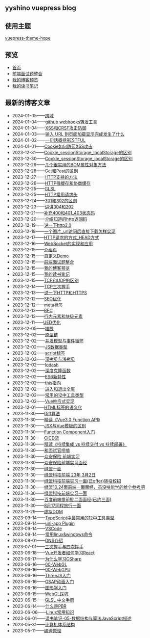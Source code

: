 ## yyshino vuepress blog


## 使用主题

[vuepress-theme-hope](https://github.com/vuepress-theme-hope/vuepress-theme-hope)

## 预览

- [首页](https://v-blog.yyshino.top/)
- [前端面试题整合](https://v-blog.yyshino.top/front_end_interview/)
- [我的博客预览](https://v-blog.yyshino.top/posts/)
- [我的读书笔记](https://v-blog.yyshino.top/reading_notes/)


## 最新的博客文章
<!-- BLOG-POST-LIST:START -->
 - 2024-01-05——[跨域](https://v-blog.yyshino.top/front_end_interview/1-0%E6%B5%8F%E8%A7%88%E5%99%A8/28-%E8%B7%A8%E5%9F%9F.html)
 - 2024-01-04——[github webhooks转发工具](https://v-blog.yyshino.top/posts/Go/Go-github%20webhooks%E8%BD%AC%E5%8F%91%E5%B7%A5%E5%85%B7.html)
 - 2024-01-04——[XSS和CRSF攻击防御](https://v-blog.yyshino.top/front_end_interview/1-0%E6%B5%8F%E8%A7%88%E5%99%A8/27-XSS%E5%92%8CCRSF%E6%94%BB%E5%87%BB%E9%98%B2%E5%BE%A1.html)
 - 2024-01-03——[输入 URL 到页面加载显示完成发生了什么](https://v-blog.yyshino.top/front_end_interview/1-0%E6%B5%8F%E8%A7%88%E5%99%A8/26-%E8%BE%93%E5%85%A5URL%E5%88%B0%E9%A1%B5%E9%9D%A2%E5%8A%A0%E8%BD%BD%E6%98%BE%E7%A4%BA%E5%AE%8C%E6%88%90%E5%8F%91%E7%94%9F%E4%BA%86%E4%BB%80%E4%B9%88.html)
 - 2024-01-02——[一句话概括RESTFUL](https://v-blog.yyshino.top/front_end_interview/1-0%E6%B5%8F%E8%A7%88%E5%99%A8/19-%E4%B8%80%E5%8F%A5%E8%AF%9D%E6%A6%82%E6%8B%ACRESTFUL.html)
 - 2024-01-01——[Cookie如何防范XSS攻击](https://v-blog.yyshino.top/front_end_interview/1-0%E6%B5%8F%E8%A7%88%E5%99%A8/18-Cookie%E5%A6%82%E4%BD%95%E9%98%B2%E8%8C%83XSS%E6%94%BB%E5%87%BB.html)
 - 2023-12-31——[Cookie_sessionStorage_localStorage的区别](https://v-blog.yyshino.top/front_end_interview/1-0%E6%B5%8F%E8%A7%88%E5%99%A8/13.5-cookie_session%E5%8C%BA%E5%88%AB.html)
 - 2023-12-30——[Cookie_sessionStorage_localStorage的区别](https://v-blog.yyshino.top/front_end_interview/1-0%E6%B5%8F%E8%A7%88%E5%99%A8/13-Cookie_sessionStorage_localStorage%E7%9A%84%E5%8C%BA%E5%88%AB.html)
 - 2023-12-29——[几个很实用的BOM属性对象方法](https://v-blog.yyshino.top/front_end_interview/1-0%E6%B5%8F%E8%A7%88%E5%99%A8/12-fetch%E5%8F%91%E9%80%812%E6%AC%A1%E8%AF%B7%E6%B1%82%E7%9A%84%E5%8E%9F%E5%9B%A0.html)
 - 2023-12-28——[Get和Post的区别](https://v-blog.yyshino.top/front_end_interview/1-0%E6%B5%8F%E8%A7%88%E5%99%A8/11.8-Get%E5%92%8CPost%E7%9A%84%E5%8C%BA%E5%88%AB.html)
 - 2023-12-27——[HTTP支持的方法](https://v-blog.yyshino.top/front_end_interview/1-0%E6%B5%8F%E8%A7%88%E5%99%A8/11.7-HTTP%E6%94%AF%E6%8C%81%E7%9A%84%E6%96%B9%E6%B3%95.html)
 - 2023-12-26——[HTTP强缓存和协商缓存](https://v-blog.yyshino.top/front_end_interview/1-0%E6%B5%8F%E8%A7%88%E5%99%A8/11.6-HTTP%E5%BC%BA%E7%BC%93%E5%AD%98%E5%92%8C%E5%8D%8F%E5%95%86%E7%BC%93%E5%AD%98.html)
 - 2023-12-25——[GLSL](https://v-blog.yyshino.top/posts/GLSL/01-GLSL%E4%BB%8B%E7%BB%8D.html)
 - 2023-12-25——[HTTP常用请求头](https://v-blog.yyshino.top/front_end_interview/1-0%E6%B5%8F%E8%A7%88%E5%99%A8/11.5-HTTP%E5%B8%B8%E7%94%A8%E8%AF%B7%E6%B1%82%E5%A4%B4.html)
 - 2023-12-24——[301和302的区别](https://v-blog.yyshino.top/front_end_interview/1-0%E6%B5%8F%E8%A7%88%E5%99%A8/11.2-301%E5%92%8C302%E7%9A%84%E5%8C%BA%E5%88%AB.html)
 - 2023-12-23——[讲讲304和202](https://v-blog.yyshino.top/front_end_interview/1-0%E6%B5%8F%E8%A7%88%E5%99%A8/11.1-%E8%AE%B2%E8%AE%B2304%E5%92%8C200.html)
 - 2023-12-21——[补充400和401_403状态码](https://v-blog.yyshino.top/front_end_interview/1-0%E6%B5%8F%E8%A7%88%E5%99%A8/11-%E8%A1%A5%E5%85%85400%E5%92%8C401_403%E7%8A%B6%E6%80%81%E7%A0%81.html)
 - 2023-12-20——[介绍知道的http返回码](https://v-blog.yyshino.top/front_end_interview/1-0%E6%B5%8F%E8%A7%88%E5%99%A8/10.5-%E4%BB%8B%E7%BB%8D%E7%9F%A5%E9%81%93%E7%9A%84http%E8%BF%94%E5%9B%9E%E7%A0%81.html)
 - 2023-12-19——[说一下http2.0](https://v-blog.yyshino.top/front_end_interview/1-0%E6%B5%8F%E8%A7%88%E5%99%A8/10-%E8%AF%B4%E4%B8%80%E4%B8%8Bhttp2.0.html)
 - 2023-12-18——[一个图片_url访问后直接下载怎样实现](https://v-blog.yyshino.top/front_end_interview/1-0%E6%B5%8F%E8%A7%88%E5%99%A8/06-%E4%B8%80%E4%B8%AA%E5%9B%BE%E7%89%87_url%E8%AE%BF%E9%97%AE%E5%90%8E%E7%9B%B4%E6%8E%A5%E4%B8%8B%E8%BD%BD%E6%80%8E%E6%A0%B7%E5%AE%9E%E7%8E%B0.html)
 - 2023-12-17——[HTTP请求的方式_HEAD方式](https://v-blog.yyshino.top/front_end_interview/1-0%E6%B5%8F%E8%A7%88%E5%99%A8/05-HTTP%E8%AF%B7%E6%B1%82%E7%9A%84%E6%96%B9%E5%BC%8F_HEAD%E6%96%B9%E5%BC%8F.html)
 - 2023-12-16——[WebSocket的实现和应用](https://v-blog.yyshino.top/front_end_interview/1-0%E6%B5%8F%E8%A7%88%E5%99%A8/04-WebSocket%E7%9A%84%E5%AE%9E%E7%8E%B0%E5%92%8C%E5%BA%94%E7%94%A8.html)
 - 2023-12-15——[介绍页](https://v-blog.yyshino.top/intro.html)
 - 2023-12-15——[自定义Demo](https://v-blog.yyshino.top/demo/)
 - 2023-12-15——[前端面试题整合](https://v-blog.yyshino.top/front_end_interview/)
 - 2023-12-15——[我的博客预览](https://v-blog.yyshino.top/posts/)
 - 2023-12-15——[我的读书笔记](https://v-blog.yyshino.top/reading_notes/)
 - 2023-12-15——[TCP和UDP的区别](https://v-blog.yyshino.top/front_end_interview/1-0%E6%B5%8F%E8%A7%88%E5%99%A8/03-TCP%E5%92%8CUDP%E7%9A%84%E5%8C%BA%E5%88%AB.html)
 - 2023-12-14——[TCP三次握手](https://v-blog.yyshino.top/front_end_interview/1-0%E6%B5%8F%E8%A7%88%E5%99%A8/02-TCP%E4%B8%89%E6%AC%A1%E6%8F%A1%E6%89%8B.html)
 - 2023-12-13——[说一下HTTP和HTTPS](https://v-blog.yyshino.top/front_end_interview/1-0%E6%B5%8F%E8%A7%88%E5%99%A8/01-%E8%AF%B4%E4%B8%80%E4%B8%8BHTTP%E5%92%8CHTTPS.html)
 - 2023-12-12——[SEO优化](https://v-blog.yyshino.top/front_end_interview/1-0.5%E4%BC%98%E5%8C%96/02-SEO%E4%BC%98%E5%8C%96.html)
 - 2023-12-12——[meta标签](https://v-blog.yyshino.top/front_end_interview/1-1HTML/30-meta%E6%A0%87%E7%AD%BE.html)
 - 2023-12-12——[BFC](https://v-blog.yyshino.top/front_end_interview/1-2CSS/14-BFC.html)
 - 2023-12-12——[行内元素和块级元素](https://v-blog.yyshino.top/front_end_interview/1-2CSS/15-%E8%A1%8C%E5%86%85%E5%85%83%E7%B4%A0%E5%92%8C%E5%9D%97%E7%BA%A7%E5%85%83%E7%B4%A0.html)
 - 2023-12-11——[UED优化](https://v-blog.yyshino.top/front_end_interview/1-0.5%E4%BC%98%E5%8C%96/01-UED%E4%BC%98%E5%8C%96.html)
 - 2023-12-05——[堆栈](https://v-blog.yyshino.top/front_end_interview/1-3JavaScript/14-%E5%A0%86%E6%A0%88.html)
 - 2023-12-02——[原型链](https://v-blog.yyshino.top/front_end_interview/1-3JavaScript/01.5-%E5%8E%9F%E5%9E%8B%E9%93%BE.html)
 - 2023-12-02——[并发模型与事件循环](https://v-blog.yyshino.top/front_end_interview/1-3JavaScript/13.5%E5%B9%B6%E5%8F%91%E6%A8%A1%E5%9E%8B%E4%B8%8E%E4%BA%8B%E4%BB%B6%E5%BE%AA%E7%8E%AF.html)
 - 2023-12-02——[JS数据类型](https://v-blog.yyshino.top/front_end_interview/1-3JavaScript/15-JS%E6%95%B0%E6%8D%AE%E7%B1%BB%E5%9E%8B.html)
 - 2023-12-02——[script标签](https://v-blog.yyshino.top/front_end_interview/1-3JavaScript/16-script%E6%A0%87%E7%AD%BE.html)
 - 2023-12-02——[深拷贝与浅拷贝](https://v-blog.yyshino.top/front_end_interview/1-3JavaScript/17-%E6%B7%B1%E6%8B%B7%E8%B4%9D%E4%B8%8E%E6%B5%85%E6%8B%B7%E8%B4%9D.html)
 - 2023-12-02——[lodash](https://v-blog.yyshino.top/front_end_interview/1-3JavaScript/18-lodash.html)
 - 2023-12-02——[深度克隆函数](https://v-blog.yyshino.top/front_end_interview/1-3JavaScript/19-%E6%B7%B1%E5%BA%A6%E5%85%8B%E9%9A%86%E5%87%BD%E6%95%B0.html)
 - 2023-12-02——[ES6新特性](https://v-blog.yyshino.top/front_end_interview/1-3JavaScript/20-ES6%E6%96%B0%E7%89%B9%E6%80%A7.html)
 - 2023-12-02——[this指向](https://v-blog.yyshino.top/front_end_interview/1-3JavaScript/21-this%E6%8C%87%E5%90%91.html)
 - 2023-12-02——[进入和退出全屏](https://v-blog.yyshino.top/front_end_interview/1-3JavaScript/22-%E8%BF%9B%E5%85%A5%E9%80%80%E5%87%BA%E5%85%A8%E5%B1%8F.html)
 - 2023-12-02——[常用的12中工具类型](https://v-blog.yyshino.top/front_end_interview/1-4TypeScript/01-%E5%B8%B8%E7%94%A8%E7%9A%8412%E4%B8%AD%E5%B7%A5%E5%85%B7%E7%B1%BB%E5%9E%8B.html)
 - 2023-12-02——[Vue响应式实现](https://v-blog.yyshino.top/front_end_interview/1-5Vue/01-Vue%E5%93%8D%E5%BA%94%E5%BC%8F%E5%AE%9E%E7%8E%B0.html)
 - 2023-12-01——[HTML标签的语义化](https://v-blog.yyshino.top/front_end_interview/1-1HTML/29-HTML%E6%A0%87%E7%AD%BE%E7%9A%84%E8%AF%AD%E4%B9%89%E5%8C%96.html)
 - 2023-11-30——[Diff算法](https://v-blog.yyshino.top/front_end_interview/1-5Vue/02-Diff%E7%AE%97%E6%B3%95.html)
 - 2023-11-30——[精读《Vue3.0 Function API》](https://v-blog.yyshino.top/front_end_interview/1-5Vue/06-%E7%B2%BE%E8%AF%BB%E3%80%8AVue3.0%20Function%20API.html)
 - 2023-11-30——[JSX与Vue模板的区别](https://v-blog.yyshino.top/front_end_interview/1-6React/01-JSX%E4%B8%8EVue%E6%A8%A1%E6%9D%BF%E7%9A%84%E5%8C%BA%E5%88%AB.html)
 - 2023-11-30——[Function Component入门](https://v-blog.yyshino.top/front_end_interview/1-6React/02-Function%20Component%E5%85%A5%E9%97%A8.html)
 - 2023-11-30——[CICD流](https://v-blog.yyshino.top/front_end_interview/1-7%E5%89%8D%E7%AB%AF%E5%B7%A5%E7%A8%8B%E5%8C%96/01-CICD%E6%B5%81.html)
 - 2023-11-30——[精读《持续集成 vs 持续交付 vs 持续部署》](https://v-blog.yyshino.top/front_end_interview/1-7%E5%89%8D%E7%AB%AF%E5%B7%A5%E7%A8%8B%E5%8C%96/%E7%B2%BE%E8%AF%BB%E3%80%8A%E6%8C%81%E7%BB%AD%E9%9B%86%E6%88%90%20vs%20%E6%8C%81%E7%BB%AD%E4%BA%A4%E4%BB%98%20vs%20%E6%8C%81%E7%BB%AD%E9%83%A8%E7%BD%B2%E3%80%8B.html)
 - 2023-11-30——[和面试官唠嗑](https://v-blog.yyshino.top/front_end_interview/%E9%9D%A2%E8%AF%95%E5%87%86%E5%A4%87/%E6%88%91%E7%9A%84%E7%AE%80%E5%8E%86/%E5%92%8C%E9%9D%A2%E8%AF%95%E5%AE%98%E5%94%A0%E5%97%91.html)
 - 2023-11-30——[众安保险 前端实习](https://v-blog.yyshino.top/front_end_interview/%E9%9D%A2%E8%AF%95%E5%87%86%E5%A4%87/03-%E4%BC%97%E5%AE%89%E4%BF%9D%E9%99%A9/%E9%9D%A2%E7%BB%8F/%E9%9D%A2%E7%BB%8F01.html)
 - 2023-11-30——[众安保险前端实习面经](https://v-blog.yyshino.top/front_end_interview/%E9%9D%A2%E8%AF%95%E5%87%86%E5%A4%87/03-%E4%BC%97%E5%AE%89%E4%BF%9D%E9%99%A9/%E9%9D%A2%E7%BB%8F/%E9%9D%A2%E7%BB%8F02.html)
 - 2023-11-30——[绿盟一面](https://v-blog.yyshino.top/front_end_interview/%E9%9D%A2%E8%AF%95%E5%87%86%E5%A4%87/04-%E7%BB%BF%E7%9B%9F%E7%A7%91%E6%8A%80/%E9%9D%A2%E7%BB%8F/%E5%AE%9E%E4%B9%A0-%E9%9D%A2%E7%BB%8F01.html)
 - 2023-11-30——[绿盟科技前端 23年 3月2日](https://v-blog.yyshino.top/front_end_interview/%E9%9D%A2%E8%AF%95%E5%87%86%E5%A4%87/04-%E7%BB%BF%E7%9B%9F%E7%A7%91%E6%8A%80/%E9%9D%A2%E7%BB%8F/%E5%AE%9E%E4%B9%A0-%E9%9D%A2%E7%BB%8F02.html)
 - 2023-11-30——[绿盟科技前端实习一面&lpar;已offer&rpar;转投校招](https://v-blog.yyshino.top/front_end_interview/%E9%9D%A2%E8%AF%95%E5%87%86%E5%A4%87/04-%E7%BB%BF%E7%9B%9F%E7%A7%91%E6%8A%80/%E9%9D%A2%E7%BB%8F/%E5%AE%9E%E4%B9%A0-%E9%9D%A2%E7%BB%8F03.html)
 - 2023-11-30——[绿盟10.24面前端一面面经，虽没啥能学的给个参考吧](https://v-blog.yyshino.top/front_end_interview/%E9%9D%A2%E8%AF%95%E5%87%86%E5%A4%87/04-%E7%BB%BF%E7%9B%9F%E7%A7%91%E6%8A%80/%E9%9D%A2%E7%BB%8F/%E5%AE%9E%E4%B9%A0-%E9%9D%A2%E7%BB%8F04.html)
 - 2023-11-30——[绿盟科技前端实习一面](https://v-blog.yyshino.top/front_end_interview/%E9%9D%A2%E8%AF%95%E5%87%86%E5%A4%87/04-%E7%BB%BF%E7%9B%9F%E7%A7%91%E6%8A%80/%E9%9D%A2%E7%BB%8F/%E9%9D%A2%E7%BB%8F06.html)
 - 2023-11-30——[百度前端提前批二面面经&lpar;已约三面&rpar;](https://v-blog.yyshino.top/front_end_interview/%E9%9D%A2%E8%AF%95%E5%87%86%E5%A4%87/05-%E7%99%BE%E5%BA%A6/%E9%9D%A2%E7%BB%8F/%E9%9D%A2%E7%BB%8F01.html)
 - 2023-11-30——[8月17同程旅行一面](https://v-blog.yyshino.top/front_end_interview/%E9%9D%A2%E8%AF%95%E5%87%86%E5%A4%87/06-%E5%90%8C%E7%A8%8B%E6%97%85%E8%A1%8C/%E9%9D%A2%E7%BB%8F/%E9%9D%A2%E7%BB%8F01.html)
 - 2023-11-29——[虚拟DOM](https://v-blog.yyshino.top/front_end_interview/1-5Vue/03-%E8%99%9A%E6%8B%9FDOM.html)
 - 2023-09-14——[TypeScript中最常用的12中工具类型](https://v-blog.yyshino.top/posts/TypeScript/01-%E5%B8%B8%E7%94%A8%E7%9A%8412%E4%B8%AD%E5%B7%A5%E5%85%B7%E7%B1%BB%E5%9E%8B.html)
 - 2023-09-14——[uni-app Plugin](https://v-blog.yyshino.top/posts/MiniProgram/MiniApp-uniapp-Plugin.html)
 - 2023-09-14——[VSCode](https://v-blog.yyshino.top/posts/Plugin/Plugin-VSCode.html)
 - 2023-09-14——[常用linux&amp;windows命令](https://v-blog.yyshino.top/posts/Linux/Linux-%E5%B8%B8%E7%94%A8%E5%91%BD%E4%BB%A4.html)
 - 2023-08-01——[DNS介绍](https://v-blog.yyshino.top/reading_notes/DNS%E4%BB%8B%E7%BB%8D.html)
 - 2023-07-01——[三次握手与四次挥手](https://v-blog.yyshino.top/reading_notes/%E4%B8%89%E6%AC%A1%E6%8F%A1%E6%89%8B%E4%B8%8E%E5%9B%9B%E6%AC%A1%E6%8C%A5%E6%89%8B.html)
 - 2023-06-18——[Vue开发者如何学习React](https://v-blog.yyshino.top/posts/React/03-Vue%E5%BC%80%E5%8F%91%E8%80%85%E5%A6%82%E4%BD%95%E5%AD%A6%E4%B9%A0React.html)
 - 2023-06-17——[为什么学习CSharp](https://v-blog.yyshino.top/posts/CSharp/01-%E4%B8%BA%E4%BB%80%E4%B9%88%E5%AD%A6%E4%B9%A0CSharp.html)
 - 2023-06-16——[00-WebGL](https://v-blog.yyshino.top/posts/WebGl/00-WebGL.html)
 - 2023-06-16——[00-WebGPU](https://v-blog.yyshino.top/posts/WebGl/00-WebGPU.html)
 - 2023-06-16——[ThreeJS入门](https://v-blog.yyshino.top/posts/WebGl/01-ThreeJS%E5%9F%BA%E7%A1%80.html)
 - 2023-06-16——[GSAP动画入门](https://v-blog.yyshino.top/posts/WebGl/02-GSAP%E5%8A%A8%E7%94%BB%E5%85%A5%E9%97%A8.html)
 - 2023-06-16——[图形学入门](https://v-blog.yyshino.top/posts/WebGl/%E5%9B%BE%E5%BD%A2%E5%AD%A6%E5%85%A5%E9%97%A8.html)
 - 2023-06-15——[WebGL踩坑](https://v-blog.yyshino.top/posts/WebGl/04-%E8%B8%A9%E5%9D%91.html)
 - 2023-06-15——[GLSL 中文手册](https://v-blog.yyshino.top/posts/WebGl/05-GLSL%E8%AF%AD%E6%B3%95%E7%AE%80%E4%BB%8B.html)
 - 2023-06-14——[什么是PBR](https://v-blog.yyshino.top/posts/WebGl/03-PBR%E7%89%A9%E7%90%86%E6%B8%B2%E6%9F%93.html)
 - 2023-06-06——[Linux常用知识](https://v-blog.yyshino.top/posts/Computer/Linux/Computer-Lunux%E5%B8%B8%E7%94%A8%E7%9F%A5%E8%AF%86.html)
 - 2023-06-01——[读书笔记-05-数据结构与算法JavaScript描述](https://v-blog.yyshino.top/reading_notes/%E8%AF%BB%E4%B9%A6%E7%AC%94%E8%AE%B0-05-%E6%95%B0%E6%8D%AE%E7%BB%93%E6%9E%84%E4%B8%8E%E7%AE%97%E6%B3%95JavaScript%E6%8F%8F%E8%BF%B0.html)
 - 2023-05-31——[计算机体系结构](https://v-blog.yyshino.top/posts/Computer/%E8%AE%A1%E7%AE%97%E6%9C%BA%E4%BD%93%E7%B3%BB%E7%BB%93%E6%9E%84/Computer-%E8%8C%83%E5%9B%B4.html)
 - 2023-05-11——[编译原理](https://v-blog.yyshino.top/posts/Computer/%E7%BC%96%E8%AF%91%E5%8E%9F%E7%90%86/Computer-%E7%BC%96%E8%AF%91%E5%8E%9F%E7%90%86.html)<!-- BLOG-POST-LIST:END -->
